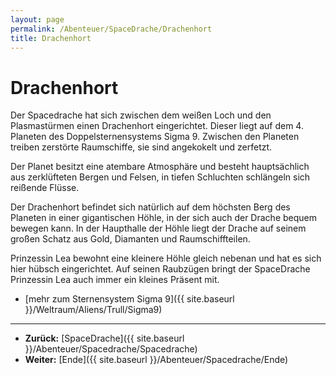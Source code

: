 ```yaml
---
layout: page
permalink: /Abenteuer/SpaceDrache/Drachenhort
title: Drachenhort
---
```


# Drachenhort

Der Spacedrache hat sich zwischen dem weißen Loch und den Plasmastürmen einen Drachenhort eingerichtet. Dieser liegt auf dem 4. Planeten des Doppelsternensystems Sigma 9. Zwischen den Planeten treiben zerstörte Raumschiffe, sie sind angekokelt und zerfetzt.

Der Planet besitzt eine atembare Atmosphäre und besteht hauptsächlich aus zerklüfteten Bergen und Felsen, in tiefen Schluchten schlängeln sich reißende Flüsse.

Der Drachenhort befindet sich natürlich auf dem höchsten Berg des Planeten in einer gigantischen Höhle, in der sich auch der Drache bequem bewegen kann. In der Haupthalle der Höhle liegt der Drache auf seinem großen Schatz aus Gold, Diamanten und Raumschiffteilen.

Prinzessin Lea bewohnt eine kleinere Höhle gleich nebenan und hat es sich hier hübsch eingerichtet. Auf seinen Raubzügen bringt der SpaceDrache Prinzessin Lea auch immer ein kleines Präsent mit.

- [mehr zum Sternensystem Sigma 9]({{ site.baseurl }}/Weltraum/Aliens/Trull/Sigma9)


***
- **Zurück:** [SpaceDrache]({{ site.baseurl }}/Abenteuer/Spacedrache/Spacedrache)
- **Weiter:** [Ende]({{ site.baseurl }}/Abenteuer/Spacedrache/Ende)

